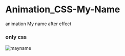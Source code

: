 # Animation_CSS-My-Name
animation My name  after effect

### only css
![mayname](https://user-images.githubusercontent.com/60801374/113087580-3f917380-91e4-11eb-9082-76612bc2a01d.PNG)

